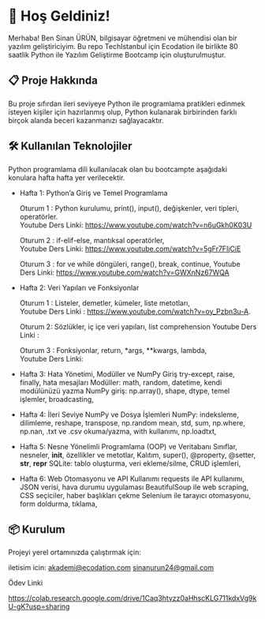 # 🚀 Hoş Geldiniz!

Merhaba! Ben Sinan ÜRÜN, bilgisayar öğretmeni ve mühendisi olan bir yazılım geliştiriciyim. 
Bu repo TechIstanbul için Ecodation ile birlikte 80 saatlik Python ile Yazılım Geliştirme Bootcamp  için oluşturulmuştur.

## 📋 Proje Hakkında

Bu proje sıfırdan ileri seviyeye Python ile programlama pratikleri edinmek isteyen kişiler için hazırlanmış olup, Python kulanarak birbirinden farklı birçok alanda beceri kazanmanızı sağlayacaktır.

## 🛠️ Kullanılan Teknolojiler

Python programlama dili kullanılacak olan bu bootcampte aşağıdaki konulara hafta hafta yer verilecektir.

- Hafta 1: Python’a Giriş ve Temel Programlama
  
  Oturum 1 : Python kurulumu, print(), input(), değişkenler, veri tipleri, operatörler.  
    Youtube Ders Linki: https://www.youtube.com/watch?v=n6uGkh0K03U

  Oturum 2 : if-elif-else, mantıksal operatörler,  
    Youtube Ders Linki: https://www.youtube.com/watch?v=5gFr7FIjCiE

  Oturum 3 : for ve while döngüleri, range(), break, continue,
    Youtube Ders Linki: https://www.youtube.com/watch?v=GWXnNz67WQA

- Hafta 2: Veri Yapıları ve Fonksiyonlar

  Oturum 1 : Listeler, demetler, kümeler, liste metotları,  
    Youtube Ders Linki : https://www.youtube.com/watch?v=oy_Pzbn3u-A. 

  Oturum 2: Sözlükler, iç içe veri yapıları, list comprehension
    Youtube Ders Linki :   

  Oturum 3 : Fonksiyonlar, return, *args, **kwargs, lambda,   
  Youtube Ders Linki:  

  

- Hafta 3: Hata Yönetimi, Modüller ve NumPy Giriş
try-except, raise, finally, hata mesajları
Modüller: math, random, datetime, kendi modülünüzü yazma
NumPy giriş: np.array(), shape, dtype, temel işlemler, broadcasting, 

- Hafta 4: İleri Seviye NumPy ve Dosya İşlemleri
NumPy: indeksleme, dilimleme, reshape, transpose, np.random
mean, std, sum, np.where, np.nan, 
.txt ve .csv okuma/yazma, with kullanımı, np.loadtxt, 

- Hafta 5: Nesne Yönelimli Programlama (OOP) ve Veritabanı
Sınıflar, nesneler, __init__, özellikler ve metotlar, 
Kalıtım, super(), @property, @setter, __str__, __repr__
SQLite: tablo oluşturma, veri ekleme/silme, CRUD işlemleri, 

- Hafta 6: Web Otomasyonu ve API Kullanımı
requests ile API kullanımı, JSON verisi, hava durumu uygulaması
BeautifulSoup ile web scraping, CSS seçiciler, haber başlıkları çekme
Selenium ile tarayıcı otomasyonu, form doldurma, tıklama, 


## 📦 Kurulum

Projeyi yerel ortamınızda çalıştırmak için:


iletisim icin: akademi@ecodation.com
sinanurun24@gmail.com


Ödev Linki

https://colab.research.google.com/drive/1Caq3htvzz0aHhscKLG711kdxVg9kU-gK?usp=sharing


